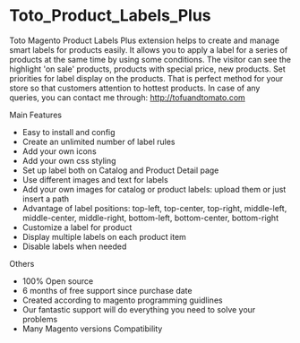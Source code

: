 Toto_Product_Labels_Plus
========================

Toto Magento Product Labels Plus extension helps to create and manage smart labels for products easily. It allows you to apply a label for a series of products at the same time by using some conditions. The visitor can see the highlight 'on sale' products, products with special price, new products. Set priorities for label display on the products. That is perfect method for your store so that customers attention to hottest products. In case of any queries, you can contact me through: http://tofuandtomato.com 

Main Features

- Easy to install and config
- Create an unlimited number of label rules
- Add your own icons
- Add your own css styling
- Set up label both on Catalog and Product Detail page
- Use different images and text for labels
- Add your own images for catalog or product labels: upload them or just insert a path
- Advantage of label positions: top-left, top-center, top-right, middle-left, middle-center, middle-right, bottom-left, bottom-center, bottom-right
- Customize a label for product
- Display multiple labels on each product item
- Disable labels when needed

Others

- 100% Open source
- 6 months of free support since purchase date
- Created according to magento programming guidlines
- Our fantastic support will do everything you need to solve your problems
- Many Magento versions Compatibility
